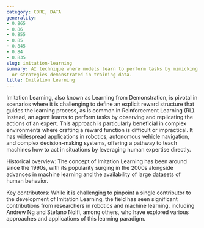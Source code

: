 ```yaml
---
category: CORE, DATA
generality:
- 0.865
- 0.86
- 0.855
- 0.85
- 0.845
- 0.84
- 0.835
slug: imitation-learning
summary: AI technique where models learn to perform tasks by mimicking human behavior
  or strategies demonstrated in training data.
title: Imitation Learning
---
```


Imitation Learning, also known as Learning from Demonstration, is pivotal in scenarios where it is challenging to define an explicit reward structure that guides the learning process, as is common in Reinforcement Learning (RL). Instead, an agent learns to perform tasks by observing and replicating the actions of an expert. This approach is particularly beneficial in complex environments where crafting a reward function is difficult or impractical. It has widespread applications in robotics, autonomous vehicle navigation, and complex decision-making systems, offering a pathway to teach machines how to act in situations by leveraging human expertise directly.

Historical overview: The concept of Imitation Learning has been around since the 1990s, with its popularity surging in the 2000s alongside advances in machine learning and the availability of large datasets of human behavior.

Key contributors: While it is challenging to pinpoint a single contributor to the development of Imitation Learning, the field has seen significant contributions from researchers in robotics and machine learning, including Andrew Ng and Stefano Nolfi, among others, who have explored various approaches and applications of this learning paradigm.